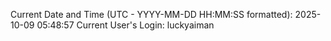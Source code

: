 Current Date and Time (UTC - YYYY-MM-DD HH:MM:SS formatted): 2025-10-09 05:48:57
Current User's Login: luckyaiman
